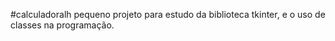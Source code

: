#calculadoralh
pequeno projeto para estudo da biblioteca tkinter, e o uso de classes na programação.

